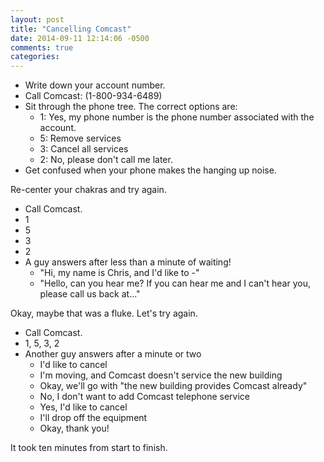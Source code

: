 ```yaml
---
layout: post
title: "Cancelling Comcast"
date: 2014-09-11 12:14:06 -0500
comments: true
categories: 
---
```


- Write down your account number.
- Call Comcast: (1-800-934-6489)
- Sit through the phone tree. The correct options are:
	- 1: Yes, my phone number is the phone number associated with the account.
	- 5: Remove services
	- 3: Cancel all services
	- 2: No, please don't call me later.
- Get confused when your phone makes the hanging up noise.

<!--more-->

Re-center your chakras and try again.

- Call Comcast.
- 1
- 5
- 3
- 2
- A guy answers after less than a minute of waiting! 
	- "Hi, my name is Chris, and I'd like to -"
	- "Hello, can you hear me? If you can hear me and I can't hear you, please call us back at..."

Okay, maybe that was a fluke. Let's try again.

- Call Comcast.
- 1, 5, 3, 2
- Another guy answers after a minute or two
	- I'd like to cancel
	- I'm moving, and Comcast doesn't service the new building
	- Okay, we'll go with "the new building provides Comcast already"
	- No, I don't want to add Comcast telephone service
	- Yes, I'd like to cancel
	- I'll drop off the equipment
	- Okay, thank you!

It took ten minutes from start to finish. 
